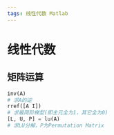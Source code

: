 ```yaml
---
tags: 线性代数 Matlab
---
```

# 线性代数

## 矩阵运算

```python
inv(A)
# 求A的逆
rref([A I])
# 求最简阶梯型(即主元全为1，其它全为0)
[L, U, P] = lu(A)
# 求LU分解，P为Permutation Matrix

```
